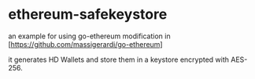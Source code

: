 # ethereum-safekeystore

an example for using go-ethereum modification in  [https://github.com/massigerardi/go-ethereum]

it generates HD Wallets and store them in a keystore encrypted with AES-256.



